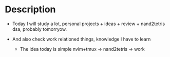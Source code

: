 # Description

- Today I will study a lot, personal
  projects + ideas + review + nand2tetris
  dsa, probably tomorryow.

- And also check work relationed things, knowledge I have to 
  learn
  
  - The idea today is simple
    nvim+tmux -> nand2tetris -> work


